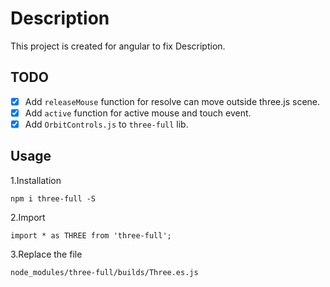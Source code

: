 # Description

This project is created for angular to fix Description.

## TODO

- [x] Add  `releaseMouse` function for resolve can move outside three.js scene.
- [x] Add `active` function for active mouse and touch event.
- [x] Add `OrbitControls.js` to `three-full` lib.

## Usage

1.Installation
```
npm i three-full -S
```
2.Import 

```
import * as THREE from 'three-full';
```

3.Replace the file

```
node_modules/three-full/builds/Three.es.js
```